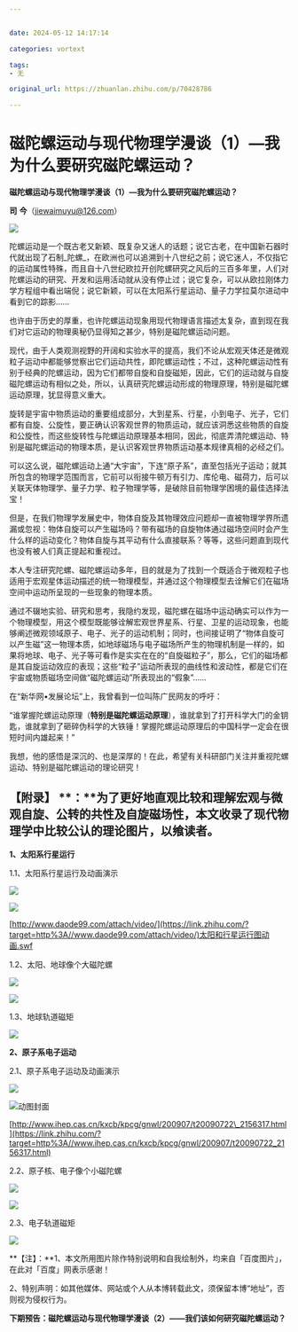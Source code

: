 ```yaml
---


date: 2024-05-12 14:17:14

categories: vortext

tags: 
- 无

original_url: https://zhuanlan.zhihu.com/p/70428786

---
```



# 磁陀螺运动与现代物理学漫谈（1）—我为什么要研究磁陀螺运动？

**磁陀螺运动与现代物理学漫谈（1）—我为什么要研究磁陀螺运动？**

  

**司** **今**（jiewaimuyu@126.com）

  
![](assets/va01-1.webp)

陀螺运动是一个既古老又新颖、既复杂又迷人的话题；说它古老，在中国新石器时代就出现了石制_陀螺_，在欧洲也可以追溯到十八世纪之前；说它迷人，不仅指它的运动属性特殊，而且自十八世纪欧拉开创陀螺研究之风后的三百多年里，人们对陀螺运动的研究、开发和运用活动就从没有停止过；说它复杂，可以从欧拉刚体力学方程组中看出端倪；说它新颖，可以在太阳系行星运动、量子力学拉莫尔进动中看到它的踪影……

也许由于历史的厚重，也许陀螺运动现象用现代物理语言描述太复杂，直到现在我们对它运动的物理奥秘仍显得知之甚少，特别是磁陀螺运动问题。

现代，由于人类观测视野的开阔和实验水平的提高，我们不论从宏观天体还是微观粒子运动中都能够觉察出它们运动共性，即陀螺运动性；不过，这种陀螺运动性有别于经典的陀螺运动，因为它们都带自旋和自旋磁矩，因此，它们的运动就与自旋磁陀螺运动有相似之处，所以，认真研究陀螺运动形成的物理原理，特别是磁陀螺运动原理，犹显得意义重大。

旋转是宇宙中物质运动的重要组成部分，大到星系、行星，小到电子、光子，它们都有自旋、公旋性，要正确认识客观世界的物质运动，就应该洞悉这些物质的自旋和公旋性，而这些旋转性与陀螺运动原理基本相同，因此，彻底弄清陀螺运动、特别是磁陀螺运动的物理本质，是认识客观世界物质运动基本规律真相的必经之们。

可以这么说，磁陀螺运动上通“大宇宙”，下连“原子系”，直至包括光子运动；就其所包含的物理学范围而言，它前可以衔接牛顿万有引力、库伦电、磁荷力，后可以关联天体物理学、量子力学、粒子物理学等，是破除目前物理学困境的最佳选择法宝！

但是，在我们物理学发展史中，物体自旋及其物理效应问题却一直被物理学界所遗漏或忽视：物体自旋可以产生磁场吗？带有磁场的自旋物体通过磁场空间时会产生什么样的运动变化？物体自旋与其平动有什么直接联系？等等，这些问题直到现代也没有被人们真正提起和重视过。

本人专注研究陀螺、磁陀螺运动多年，目的就是为了找到一个既适合于微观粒子也适用于宏观星体运动描述的统一物理模型，并通过这个物理模型去诠解它们在磁场空间中运动所呈现的一些现象的物理本质。

通过不辍地实验、研究和思考，我隐约发现，磁陀螺在磁场中运动确实可以作为一个物理模型，用这个模型既能够诠解宏观世界星系、行星、卫星的运动现象，也能够阐述微观领域原子、电子、光子的运动机制；同时，也间接证明了“物体自旋可以产生磁”这一物理本质，如地球磁场与电子磁场所产生的物理机制是一样的，如果将地球、电子、光子等可看作是实实在在的“自旋磁粒子”，那么，它们的磁场都是其自旋运动效应的表现；这些“粒子”运动所表现的曲线性和波动性，都是它们在宇宙或物质磁场空间做“磁陀螺运动”所表现出的“假象”……

在“新华网•发展论坛”上，我曾看到一位叫陈广民网友的呼吁：

“谁掌握陀螺运动原理（**特别是磁陀螺运动原理**），谁就拿到了打开科学大门的金钥匙，谁就拿到了砸碎伪科学的大铁锤！掌握陀螺运动原理后的中国科学一定会在很短时间内雄起来！”

我想，他的感悟是深沉的、也是深厚的！在此，希望有关科研部门关注并重视陀螺运动、特别是磁陀螺运动的理论研究！

## **【附录】** **：**为了更好地直观比较和理解宏观与微观自旋、公转的共性及自旋磁场性，本文收录了现代物理学中比较公认的理论图片，以飨读者。

**1、太阳系行星运行**

1.1、太阳系行星运行及动画演示

  

![](assets/1715494634-f5fb86c65e9756cdf60542a1972cbc69.webp)

  

  

![](assets/1715494634-2443a01583ba02f4b045f25b21168af7.webp)

  

[http://www.daode99.com/attach/video/](https://link.zhihu.com/?target=http%3A//www.daode99.com/attach/video/)太阳和行星运行图动画.swf

1.2、太阳、地球像个大磁陀螺

  

![](assets/1715494634-d1c8a02c6aaad1fa2764aa29a4a35ead.webp)

  

  

![](assets/1715494634-08c147bcbca6f5ec500b363bdc6cb9ef.webp)

  

1.3、地球轨道磁矩

  

![](assets/1715494634-bd827c2c6e937ed711e069c728cd97e2.webp)

  

**2、原子系电子运动**

2.1、原子系电子运动及动画演示

  

![](assets/1715494634-2cf9825c2568951b22660e719033d865.webp)

  

  

![动图封面](assets/1715494634-72227147d98757e3b4fddcaab1660d65.jpg)

  

[http://www.ihep.cas.cn/kxcb/kpcg/gnwl/200907/t20090722\_2156317.html](https://link.zhihu.com/?target=http%3A//www.ihep.cas.cn/kxcb/kpcg/gnwl/200907/t20090722_2156317.html)

2.2、原子核、电子像个小磁陀螺

  

![](assets/1715494634-db101c3223a808f6f002274260303a1e.webp)

  

  

![](assets/1715494634-e1ebbc6624c3736b3c4be390c75f8a70.webp)

  

2.3、电子轨道磁矩

  

![](assets/1715494634-e268298c8cd37543fd652e5c8395d041.webp)


**【注】：**1、本文所用图片除作特别说明和自我绘制外，均来自「百度图片」，在此对「百度」网表示感谢！

2、特别声明：如其他媒体、网站或个人从本博转载此文，须保留本博“地址”，否则视为侵权行为。

**下期预告：磁陀螺运动与现代物理学漫谈（2）——我们该如何研究磁陀螺运动？**